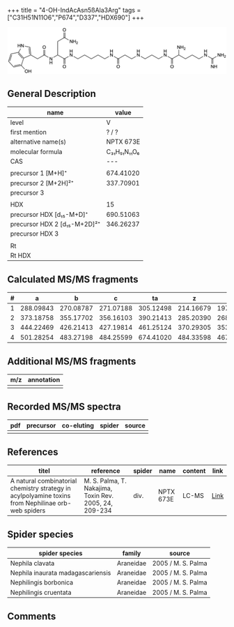 +++
title = "4-OH-IndAcAsn5ßAla3Arg"
tags = ["C31H51N11O6","P674","D337","HDX690"]
+++

![](/img/4-OH-IndAcAsn5bAla3Arg.png)

## General Description

| name                         | value       |
|------------------------------|-------------|
| level                        | V           |
| first mention                | ? / ?       |
| alternative name(s)          | NPTX 673E   |
| molecular formula            | C₃₁H₅₁N₁₁O₆ |
| CAS                          | ---         |
|                              |             |
| precursor 1 [M+H]⁺           | 674.41020   |
| precursor 2 [M+2H]²⁺         | 337.70901   |
| precursor 3                  |             |
|                              |             |
| HDX                          | 15          |
| precursor HDX   [d₁₅-M+D]⁺   | 690.51063   |
| precursor HDX 2 [d₁₅-M+2D]²⁺ | 346.26237   |
| precursor HDX 3              |             |
|                              |             |
| Rt                           |             |
| Rt HDX                       |             |

## Calculated MS/MS fragments

| # | a         | b         | c         | ta        | z         | y         | tz        |
|---|-----------|-----------|-----------|-----------|-----------|-----------|-----------|
| 1 | 288.09843 | 270.08787 | 271.07188 | 305.12498 | 214.16679 | 197.14024 | 231.19334 |
| 2 | 373.18758 | 355.17702 | 356.16103 | 390.21413 | 285.20390 | 268.17735 | 302.23045 |
| 3 | 444.22469 | 426.21413 | 427.19814 | 461.25124 | 370.29305 | 353.26650 | 387.31960 |
| 4 | 501.28254 | 483.27198 | 484.25599 | 674.41020 | 484.33598 | 467.30943 | 501.36253 |

## Additional MS/MS fragments

| m/z       | annotation |
|-----------|------------|
|           |            |

## Recorded MS/MS spectra

| pdf | precursor | co-eluting | spider    | source                              |
|-----|-----------|------------|-----------|-------------------------------------|
|     |           |            |           |                                     |

## References

| titel                                                                                              | reference                                              | spider | name      | content | link                                                              |
|----------------------------------------------------------------------------------------------------|--------------------------------------------------------|--------|-----------|---------|-------------------------------------------------------------------|
| A natural combinatorial chemistry strategy in acylpolyamine toxins from Nephilinae orb-web spiders | M. S. Palma, T. Nakajima, Toxin Rev. 2005, 24, 209-234 | div.   | NPTX 673E | LC-MS   | [Link](https://www.tandfonline.com/doi/abs/10.1081/TXR-200057857) |

## Spider species

| spider species                    | family    | source             |
|-----------------------------------|-----------|--------------------|
| Nephila clavata                   | Araneidae | 2005 / M. S. Palma |
| Nephila inaurata madagascariensis | Araneidae | 2005 / M. S. Palma |
| Nephilingis borbonica             | Araneidae | 2005 / M. S. Palma |
| Nephilingis cruentata             | Araneidae | 2005 / M. S. Palma |

## Comments